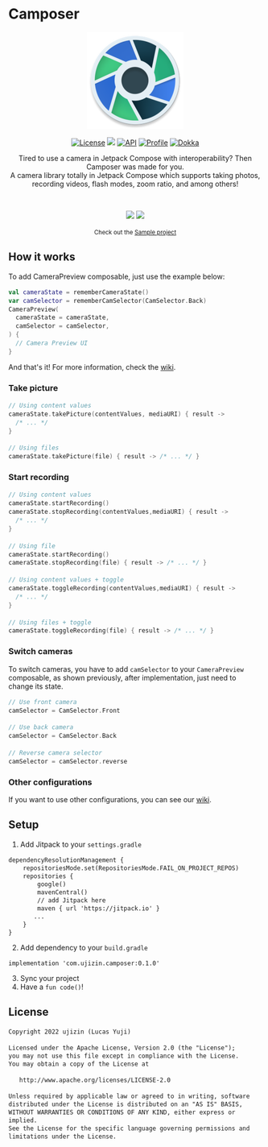 # Camposer

<p align="center">
 <img src="sample/src/main/res/mipmap-xxxhdpi/ic_launcher_round.png" />
</p>
<p align="center">
  <a href="https://opensource.org/licenses/Apache-2.0"><img alt="License" src="https://img.shields.io/badge/License-Apache%202.0-blue.svg"/></a>
  <img src="https://github.com/ujizin/Camposer/actions/workflows/android_test.yml/badge.svg"/>
  <a href="https://android-arsenal.com/api?level=23"><img alt="API" src="https://img.shields.io/badge/API-23%2B-brightgreen.svg?style=flat"/></a>
  <a href="https://github.com/ujizin"><img alt="Profile" src="https://badgen.net/badge/ujizin/Github/orange?icon=github"/></a>
  <a href="TODO"><img alt="Dokka" src="https://badgen.net/badge/Dokka/Camposer/purple?icon=libraries"/></a>
</p>

<p align="center">Tired to use a camera in Jetpack Compose with interoperability? Then Camposer was made for you. <br> A camera library totally in Jetpack Compose which supports taking photos, recording videos, flash modes, zoom ratio, and among others!</p>
<br>
<p align="center">
<img src="https://user-images.githubusercontent.com/51065868/201734193-053dd4f5-c9cb-4a62-9692-1a62264911a5.gif" width="250"/> <img src="https://user-images.githubusercontent.com/51065868/201736304-f1f1b5fa-3f3d-4c12-9d40-a790e0d4d82b.gif" width="250"/>
</p>

<p align="center"><small>Check out the <a href="https://github.com/ujizin/Camposer/tree/main/sample">Sample project</a></small></p>

## How it works

To add CameraPreview composable, just use the example below:

```Kotlin
val cameraState = rememberCameraState()
var camSelector = rememberCamSelector(CamSelector.Back)
CameraPreview(
  cameraState = cameraState,
  camSelector = camSelector,
) {
  // Camera Preview UI
}
```

And that's it! For more information, check the [wiki](https://github.com/DevLucasYuji/Camposer/wiki).

### Take picture

```Kotlin
// Using content values
cameraState.takePicture(contentValues, mediaURI) { result ->
  /* ... */
}

// Using files
cameraState.takePicture(file) { result -> /* ... */ }
```

### Start recording

```Kotlin
// Using content values
cameraState.startRecording()
cameraState.stopRecording(contentValues,mediaURI) { result ->
  /* ... */
}

// Using file
cameraState.startRecording()
cameraState.stopRecording(file) { result -> /* ... */ }

// Using content values + toggle
cameraState.toggleRecording(contentValues,mediaURI) { result ->
  /* ... */
}

// Using files + toggle
cameraState.toggleRecording(file) { result -> /* ... */ }
```

### Switch cameras

To switch cameras, you have to add `camSelector` to your `CameraPreview` composable, as shown previously, after implementation, just need to change its state.

```Kotlin
// Use front camera
camSelector = CamSelector.Front

// Use back camera
camSelector = CamSelector.Back

// Reverse camera selector
camSelector = camSelector.reverse
```

###  Other configurations

If you want to use other configurations, you can see our [wiki](https://github.com/DevLucasYuji/Camposer/wiki).

## Setup

1. Add Jitpack to your `settings.gradle`
```
dependencyResolutionManagement {
    repositoriesMode.set(RepositoriesMode.FAIL_ON_PROJECT_REPOS)
    repositories {
        google()
        mavenCentral()
        // add Jitpack here
        maven { url 'https://jitpack.io' }
       ...
    }
}
```
2. Add dependency to your `build.gradle`

```
implementation 'com.ujizin.camposer:0.1.0'
```
3. Sync your project
4. Have a `fun code()`!

##  License

```
Copyright 2022 ujizin (Lucas Yuji) 

Licensed under the Apache License, Version 2.0 (the "License");
you may not use this file except in compliance with the License.
You may obtain a copy of the License at

   http://www.apache.org/licenses/LICENSE-2.0

Unless required by applicable law or agreed to in writing, software
distributed under the License is distributed on an "AS IS" BASIS,
WITHOUT WARRANTIES OR CONDITIONS OF ANY KIND, either express or implied.
See the License for the specific language governing permissions and
limitations under the License.
```
